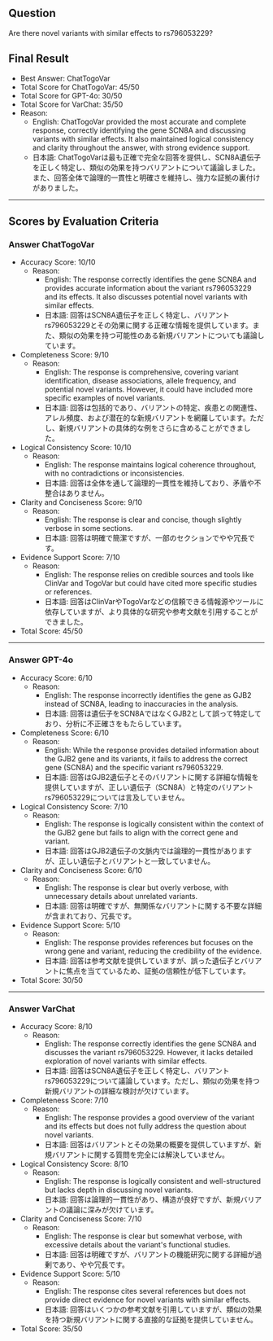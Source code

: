 ## Question

Are there novel variants with similar effects to rs796053229?

## Final Result

- Best Answer: ChatTogoVar
- Total Score for ChatTogoVar: 45/50
- Total Score for GPT-4o: 30/50
- Total Score for VarChat: 35/50
- Reason:
  - English: ChatTogoVar provided the most accurate and complete response, correctly identifying the gene SCN8A and discussing variants with similar effects. It also maintained logical consistency and clarity throughout the answer, with strong evidence support.
  - 日本語: ChatTogoVarは最も正確で完全な回答を提供し、SCN8A遺伝子を正しく特定し、類似の効果を持つバリアントについて議論しました。また、回答全体で論理的一貫性と明確さを維持し、強力な証拠の裏付けがありました。

---

## Scores by Evaluation Criteria

### Answer ChatTogoVar
- Accuracy Score: 10/10
  - Reason: 
    - English: The response correctly identifies the gene SCN8A and provides accurate information about the variant rs796053229 and its effects. It also discusses potential novel variants with similar effects.
    - 日本語: 回答はSCN8A遺伝子を正しく特定し、バリアントrs796053229とその効果に関する正確な情報を提供しています。また、類似の効果を持つ可能性のある新規バリアントについても議論しています。
- Completeness Score: 9/10
  - Reason: 
    - English: The response is comprehensive, covering variant identification, disease associations, allele frequency, and potential novel variants. However, it could have included more specific examples of novel variants.
    - 日本語: 回答は包括的であり、バリアントの特定、疾患との関連性、アレル頻度、および潜在的な新規バリアントを網羅しています。ただし、新規バリアントの具体的な例をさらに含めることができました。
- Logical Consistency Score: 10/10
  - Reason: 
    - English: The response maintains logical coherence throughout, with no contradictions or inconsistencies.
    - 日本語: 回答は全体を通して論理的一貫性を維持しており、矛盾や不整合はありません。
- Clarity and Conciseness Score: 9/10
  - Reason: 
    - English: The response is clear and concise, though slightly verbose in some sections.
    - 日本語: 回答は明確で簡潔ですが、一部のセクションでやや冗長です。
- Evidence Support Score: 7/10
  - Reason: 
    - English: The response relies on credible sources and tools like ClinVar and TogoVar but could have cited more specific studies or references.
    - 日本語: 回答はClinVarやTogoVarなどの信頼できる情報源やツールに依存していますが、より具体的な研究や参考文献を引用することができました。
- Total Score: 45/50

---

### Answer GPT-4o
- Accuracy Score: 6/10
  - Reason: 
    - English: The response incorrectly identifies the gene as GJB2 instead of SCN8A, leading to inaccuracies in the analysis.
    - 日本語: 回答は遺伝子をSCN8AではなくGJB2として誤って特定しており、分析に不正確さをもたらしています。
- Completeness Score: 6/10
  - Reason: 
    - English: While the response provides detailed information about the GJB2 gene and its variants, it fails to address the correct gene (SCN8A) and the specific variant rs796053229.
    - 日本語: 回答はGJB2遺伝子とそのバリアントに関する詳細な情報を提供していますが、正しい遺伝子（SCN8A）と特定のバリアントrs796053229については言及していません。
- Logical Consistency Score: 7/10
  - Reason: 
    - English: The response is logically consistent within the context of the GJB2 gene but fails to align with the correct gene and variant.
    - 日本語: 回答はGJB2遺伝子の文脈内では論理的一貫性がありますが、正しい遺伝子とバリアントと一致していません。
- Clarity and Conciseness Score: 6/10
  - Reason: 
    - English: The response is clear but overly verbose, with unnecessary details about unrelated variants.
    - 日本語: 回答は明確ですが、無関係なバリアントに関する不要な詳細が含まれており、冗長です。
- Evidence Support Score: 5/10
  - Reason: 
    - English: The response provides references but focuses on the wrong gene and variant, reducing the credibility of the evidence.
    - 日本語: 回答は参考文献を提供していますが、誤った遺伝子とバリアントに焦点を当てているため、証拠の信頼性が低下しています。
- Total Score: 30/50

---

### Answer VarChat
- Accuracy Score: 8/10
  - Reason: 
    - English: The response correctly identifies the gene SCN8A and discusses the variant rs796053229. However, it lacks detailed exploration of novel variants with similar effects.
    - 日本語: 回答はSCN8A遺伝子を正しく特定し、バリアントrs796053229について議論しています。ただし、類似の効果を持つ新規バリアントの詳細な検討が欠けています。
- Completeness Score: 7/10
  - Reason: 
    - English: The response provides a good overview of the variant and its effects but does not fully address the question about novel variants.
    - 日本語: 回答はバリアントとその効果の概要を提供していますが、新規バリアントに関する質問を完全には解決していません。
- Logical Consistency Score: 8/10
  - Reason: 
    - English: The response is logically consistent and well-structured but lacks depth in discussing novel variants.
    - 日本語: 回答は論理的一貫性があり、構造が良好ですが、新規バリアントの議論に深みが欠けています。
- Clarity and Conciseness Score: 7/10
  - Reason: 
    - English: The response is clear but somewhat verbose, with excessive details about the variant's functional studies.
    - 日本語: 回答は明確ですが、バリアントの機能研究に関する詳細が過剰であり、やや冗長です。
- Evidence Support Score: 5/10
  - Reason: 
    - English: The response cites several references but does not provide direct evidence for novel variants with similar effects.
    - 日本語: 回答はいくつかの参考文献を引用していますが、類似の効果を持つ新規バリアントに関する直接的な証拠を提供していません。
- Total Score: 35/50